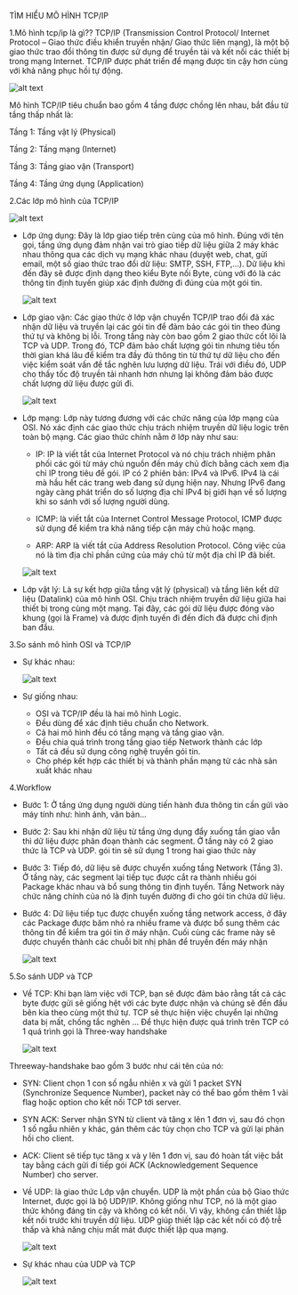 TÌM HIỂU MÔ HÌNH TCP/IP

1.Mô hình tcp/ip là gì??
  TCP/IP (Transmission Control Protocol/ Internet Protocol – Giao thức điều khiển truyền nhận/ Giao thức liên mạng), là một bộ giao thức trao đổi thông tin được sử dụng để truyền tải và kết nối các thiết bị trong mạng Internet. TCP/IP được phát triển để mạng được tin cậy hơn cùng với khả năng phục hồi tự động.
   
![alt text](../image/1_TCP_IP.png)

  Mô hình TCP/IP tiêu chuẩn bao gồm 4 tầng được chồng lên nhau, bắt đầu từ tầng thấp nhất là:

Tầng 1: Tầng vật lý (Physical)

Tầng 2: Tầng mạng (Internet)

Tầng 3: Tầng giao vận (Transport)

Tầng 4: Tầng ứng dụng (Application)

2.Các lớp mô hình của TCP/IP

   ![alt text](../image/IP_stack_connections.png)

- Lớp ứng dụng: Đây là lớp giao tiếp trên cùng của mô hình. Đúng với tên gọi, tầng ứng dụng đảm nhận vai trò giao tiếp dữ liệu giữa 2 máy khác nhau thông qua các dịch vụ mạng khác nhau (duyệt web, chat, gửi email, một số giao thức trao đổi dữ liệu: SMTP, SSH, FTP,…). Dữ liệu khi đến đây sẽ được định dạng theo kiểu Byte nối Byte, cùng với đó là các thông tin định tuyến giúp xác định đường đi đúng của một gói tin.

   ![alt text](<../image/Screenshot from 2024-03-04 17-22-51.png>)

- Lớp giao vận: Các giao thức ở lớp vận chuyển TCP/IP trao đổi đã xác nhận dữ liệu và truyền lại các gói tin để đảm bảo các gói tin theo đúng thứ tự và không bị lỗi. Trong tầng này còn bao gồm 2 giao thức cốt lõi là TCP và UDP. Trong đó, TCP đảm bảo chất lượng gói tin nhưng tiêu tốn thời gian khá lâu để kiểm tra đầy đủ thông tin từ thứ tự dữ liệu cho đến việc kiểm soát vấn đề tắc nghẽn lưu lượng dữ liệu. Trái với điều đó, UDP cho thấy tốc độ truyền tải nhanh hơn nhưng lại không đảm bảo được chất lượng dữ liệu được gửi đi.

   ![alt text](<../image/Screenshot from 2024-03-04 17-48-02.png>)

- Lớp mạng: Lớp này tương đương với các chức năng của lớp mạng của OSI. Nó xác định các giao thức chịu trách nhiệm truyền dữ liệu logic trên toàn bộ mạng. Các giao thức chính nằm ở lớp này như sau:

  + IP: IP là viết tắt của Internet Protocol và nó chịu trách nhiệm phân phối các gói từ máy chủ nguồn đến máy chủ đích bằng cách xem địa chỉ IP trong tiêu đề gói. IP có 2 phiên bản: IPv4 và IPv6. IPv4 là cái mà hầu hết các trang web đang sử dụng hiện nay. Nhưng IPv6 đang ngày càng phát triển do số lượng địa chỉ IPv4 bị giới hạn về số lượng khi so sánh với số lượng người dùng.
  
  + ICMP: là viết tắt của Internet Control Message Protocol, ICMP được sử dụng để kiểm tra khả năng tiếp cận máy chủ hoặc mạng.
  
  + ARP: ARP là viết tắt của Address Resolution Protocol. Công việc của nó là tìm địa chỉ phần cứng của máy chủ từ một địa chỉ IP đã biết. 
  
   ![alt text](<../image/Screenshot from 2024-03-04 18-02-47.png>)

- Lớp vật lý: Là sự kết hợp giữa tầng vật lý (physical) và tầng liên kết dữ liệu (Datalink) của mô hình OSI. Chịu trách nhiệm truyền dữ liệu giữa hai thiết bị trong cùng một mạng. Tại đây, các gói dữ liệu được đóng vào khung (gọi là Frame) và được định tuyến đi đến đích đã được chỉ định ban đầu.

3.So sánh mô hình OSI và TCP/IP 

- Sự khác nhau:

   ![alt text](<../image/Screenshot from 2024-03-04 18-22-59.png>)
   
- Sự giống nhau:
   + OSI và TCP/IP đều là hai mô hình Logic.
   + Đều dùng để xác định tiêu chuẩn cho Network.
   + Cả hai mô hình đều có tầng mạng và tầng giao vận.
   + Đều chia quá trình trong tầng giao tiếp Network thành các lớp
   + Tất cả đều sử dụng công nghệ truyền gói tin.
   + Cho phép kết hợp các thiết bị và thành phần mạng từ các nhà sản xuất khác nhau

4.Workflow
- Bước 1: Ở tầng ứng dụng người dùng tiến hành đưa thông tin cần gửi vào máy tính như: hình ảnh, văn bản...

- Bước 2: Sau khi nhận dữ liệu từ tầng ứng dụng đẩy xuống tần giao vẫn thì dữ liệu được phân đoạn thành các segment. Ở tầng này có 2 giao thức là TCP và UDP. gói tin sẽ sử dụng 1 trong hai giao thức này

- Bước 3: Tiếp đó, dữ liệu sẽ được chuyển xuống tầng Network (Tầng 3). Ở tầng này, các segment lại tiếp tục được cắt ra thành nhiều gói Package khác nhau và bổ sung thông tin định tuyến. Tầng Network này chức năng chính của nó là định tuyến đường đi cho gói tin chứa dữ liệu.

- Bước 4: Dữ liệu tiếp tục được chuyển xuống tầng network access, ở đây các Package được băm nhỏ ra nhiều frame và được bổ sung thêm các thông tin để kiểm tra gói tin ở máy nhận. Cuối cùng các frame này sẽ được chuyển thành các chuỗi bit nhị phân để truyền đến máy nhận 

   ![alt text](<../image/Screenshot from 2024-03-04 18-30-38.png>)

5.So sánh UDP và TCP
- Về TCP: Khi bạn làm việc với TCP, bạn sẽ được đảm bảo rằng tất cả các byte được gửi sẽ giống hệt với các byte được nhận và chúng sẽ đến đầu bên kia theo cùng một thứ tự. TCP sẽ thực hiện việc chuyển lại những data bị mất, chống tắc nghẽn … Để thực hiện được quá trình trên TCP có 1 quá trình gọi là Three-way handshake

   ![alt text](<../image/Screenshot from 2024-03-04 21-38-37.png>)

Threeway-handshake bao gồm 3 bước như cái tên của nó:

  + SYN: Client chọn 1 con số ngẫu nhiên x và gửi 1 packet SYN (Synchronize Sequence Number), packet này có thể bao gồm thêm 1 vài flag hoặc option cho kết nối TCP tới server.

  + SYN ACK: Server nhận SYN từ client và tăng x lên 1 đơn vị, sau đó chọn 1 số ngẫu nhiên y khác, gán thêm các tùy chọn cho TCP và gửi lại phản hồi cho client.

  + ACK: Client sẽ tiếp tục tăng x và y lên 1 đơn vị, sau đó hoàn tất việc bắt tay bằng cách gửi đi tiếp gói ACK (Acknowledgement Sequence Number) cho server.

- Về UDP: là giao thức Lớp vận chuyển. UDP là một phần của bộ Giao thức Internet, được gọi là bộ UDP/IP. Không giống như TCP, nó là một giao thức không đáng tin cậy và không có kết nối. Vì vậy, không cần thiết lập kết nối trước khi truyền dữ liệu. UDP giúp thiết lập các kết nối có độ trễ thấp và khả năng chịu mất mát được thiết lập qua mạng.

   ![alt text](<../image/Screenshot from 2024-03-04 21-44-15.png>)
 
- Sự khác nhau của UDP và TCP

   ![alt text](<../image/Screenshot from 2024-03-04 21-18-33.png>)



